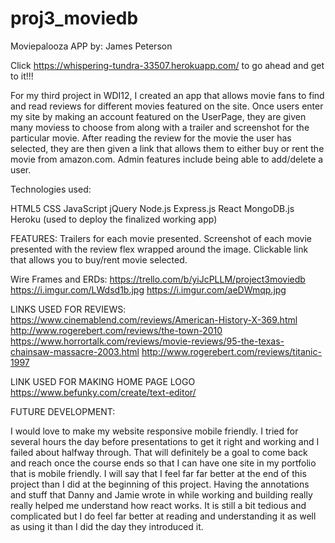 # proj3_moviedb


Moviepalooza APP by: James Peterson

Click https://whispering-tundra-33507.herokuapp.com/ to go ahead and get to it!!!

For my third project in WDI12, I created an app that allows movie fans to find and read reviews for different movies featured on the site. Once users enter my site by making an account featured on the UserPage, they are given many moviess to choose from along with a trailer and screenshot for the particular movie. After reading the review for the movie the user has selected, they are then given a link that allows them to either buy or rent the movie from amazon.com. Admin features include being able to add/delete a user.

Technologies used:

HTML5 CSS JavaScript jQuery Node.js Express.js React MongoDB.js Heroku (used to deploy the finalized working app)

FEATURES: Trailers for each movie presented. Screenshot of each movie presented with the review flex wrapped around the image. Clickable link that allows you to buy/rent movie selected.

Wire Frames and ERDs:
https://trello.com/b/yiJcPLLM/project3moviedb
https://i.imgur.com/LWdsd1b.jpg
https://i.imgur.com/aeDWmqp.jpg


LINKS USED FOR REVIEWS:
https://www.cinemablend.com/reviews/American-History-X-369.html
http://www.rogerebert.com/reviews/the-town-2010
https://www.horrortalk.com/reviews/movie-reviews/95-the-texas-chainsaw-massacre-2003.html
http://www.rogerebert.com/reviews/titanic-1997

LINK USED FOR MAKING HOME PAGE LOGO
https://www.befunky.com/create/text-editor/

FUTURE DEVELOPMENT:

I would love to make my website responsive mobile friendly. I tried for several hours the day before presentations to get it right and working and I failed about halfway through. That will definitely be a goal to come back and reach once the course ends so that I can have one site in my portfolio that is mobile friendly. I will say that I feel far far better at the end of this project than I did at the beginning of this project. Having the annotations and stuff that Danny and Jamie wrote in while working and building really really helped me understand how react works. It is still a bit tedious and complicated but I do feel far better at reading and understanding it as well as using it than I did the day they introduced it.